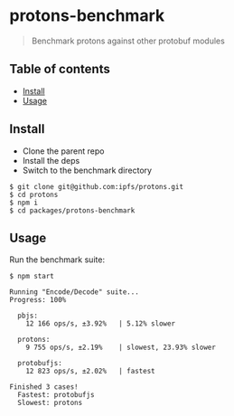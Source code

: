 # protons-benchmark <!-- omit in toc -->

> Benchmark protons against other protobuf modules

## Table of contents <!-- omit in toc -->

- [Install](#install)
- [Usage](#usage)

## Install

- Clone the parent repo
- Install the deps
- Switch to the benchmark directory

```console
$ git clone git@github.com:ipfs/protons.git
$ cd protons
$ npm i
$ cd packages/protons-benchmark
```

## Usage

Run the benchmark suite:

```console
$ npm start

Running "Encode/Decode" suite...
Progress: 100%

  pbjs:
    12 166 ops/s, ±3.92%   | 5.12% slower

  protons:
    9 755 ops/s, ±2.19%    | slowest, 23.93% slower

  protobufjs:
    12 823 ops/s, ±2.02%   | fastest

Finished 3 cases!
  Fastest: protobufjs
  Slowest: protons
```
